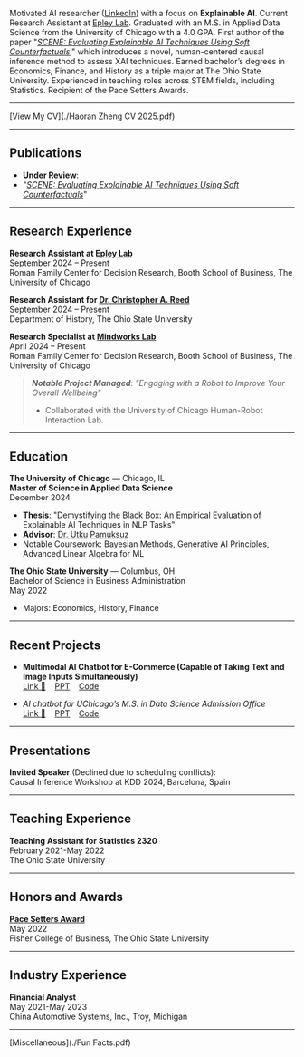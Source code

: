 Motivated AI researcher ([LinkedIn](https://www.linkedin.com/in/haoran-zheng-04a9551ba/)) with a focus on **Explainable AI**. Current Research Assistant at [Epley Lab](https://www.nicholasepley.com/). Graduated with an M.S. in Applied Data Science from the University of Chicago with a 4.0 GPA. First author of the paper "[*SCENE: Evaluating Explainable AI Techniques Using Soft Counterfactuals*](https://scholar.google.com/citations?hl=en&view_op=list_works&gmla=ALUCkoW2B9_cfbb3bricQPJNTxlYXIpwGfyosG2Q-s1wwWjqIZRvdeLHpzntLlOdaNDhENJ9NWGrVNKOKHR42g&user=t8z21IQAAAAJ)," which introduces a novel, human-centered causal inference method to assess XAI techniques. Earned bachelor’s degrees in Economics, Finance, and History as a triple major at The Ohio State University. Experienced in teaching roles across STEM fields, including Statistics. Recipient of the Pace Setters Awards.  

---

[View My CV](./Haoran Zheng CV 2025.pdf)  

---

## Publications
- **Under Review**:  
- "[*SCENE: Evaluating Explainable AI Techniques Using Soft Counterfactuals*](https://arxiv.org/abs/2408.04575)"
  
---

## Research Experience
**Research Assistant at [Epley Lab](https://www.nicholasepley.com/)**  
September 2024 – Present  
Roman Family Center for Decision Research, Booth School of Business, The University of Chicago

**Research Assistant for [Dr. Christopher A. Reed](https://history.osu.edu/people/reed.434)**  
September 2024 – Present  
Department of History, The Ohio State University  

**Research Specialist at [Mindworks Lab](https://www.chicagobooth.edu/mindworks)**  
April 2024 – Present  
Roman Family Center for Decision Research, Booth School of Business, The University of Chicago

> ***Notable Project Managed***: *"Engaging with a Robot to Improve Your Overall Wellbeing"*  
> - Collaborated with the University of Chicago Human-Robot Interaction Lab.  

---

## Education
**The University of Chicago** — Chicago, IL  
**Master of Science in Applied Data Science**  
December 2024  
- **Thesis**: "Demystifying the Black Box: An Empirical Evaluation of Explainable AI Techniques in NLP Tasks"  
- **Advisor**: [Dr. Utku Pamuksuz](https://scholar.google.com/citations?user=BySqYoYAAAAJ&hl=en) 
- Notable Coursework: Bayesian Methods, Generative AI Principles, Advanced Linear Algebra for ML  

**The Ohio State University** — Columbus, OH  
Bachelor of Science in Business Administration  
May 2022  
- Majors: Economics, History, Finance

---

## Recent Projects
- **Multimodal AI Chatbot for E-Commerce (Capable of Taking Text and Image Inputs Simultaneously)**  
[Link 🤖](https://multimodal-conversational-ai-e-commerce.streamlit.app/)&nbsp;&nbsp;&nbsp;&nbsp;[PPT](./GenAI_Final_Project.pdf)&nbsp;&nbsp;&nbsp;&nbsp;[Code](https://github.com/HaoranZhengRaul/Multimodal-Conversational-AI-E-commerce)

- *AI chatbot for UChicago’s M.S. in Data Science Admission Office*  
[Link 🤖](https://rag-uchicago-website.streamlit.app/)&nbsp;&nbsp;&nbsp;&nbsp;[PPT](./GenAI_Project.pdf)&nbsp;&nbsp;&nbsp;&nbsp;[Code](https://github.com/daichi6/rag-uchicago-website)  

---

## Presentations
**Invited Speaker** (Declined due to scheduling conflicts):  
Causal Inference Workshop at KDD 2024, Barcelona, Spain

---

## Teaching Experience
**Teaching Assistant for Statistics 2320**  
February 2021-May 2022  
The Ohio State University  

---

## Honors and Awards
**[Pace Setters Award](https://fisher.osu.edu/about/awards/pace-setters)**  
May 2022  
Fisher College of Business, The Ohio State University  

---

## Industry Experience
**Financial Analyst**  
May 2021-May 2023  
China Automotive Systems, Inc., Troy, Michigan  

---

[Miscellaneous](./Fun Facts.pdf)


